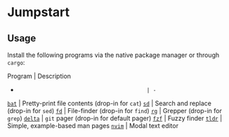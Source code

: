 # Jumpstart

## Usage

Install the following programs via the native package manager or through
`cargo`:

 Program                                        | Description
 -                                              | -
 [`bat`](https://github.com/sharkdp/bat)        | Pretty-print file contents (drop-in for `cat`)
 [`sd`](https://github.com/chmln/sd)            | Search and replace (drop-in for `sed`)
 [`fd`](https://github.com/sharkdp/fd)          | File-finder (drop-in for `find`)
 [`rg`](https://github.com/BurntSushi/ripgrep)  | Grepper (drop-in for `grep`)
 [`delta`](https://github.com/dandavison/delta) | `git` pager (drop-in for default pager)
 [`fzf`](https://github.com/junegunn/fzf)       | Fuzzy finder
 [`tldr`](https://github.com/dbrgn/tealdeer)    | Simple, example-based man pages
 [`nvim`](https://github.com/neovim/neovim)     | Modal text editor
